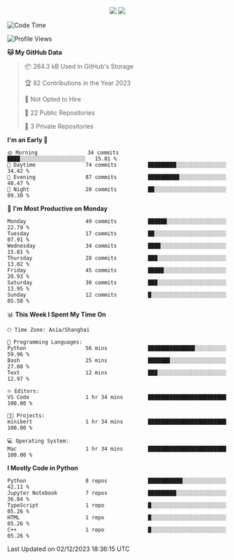 <p align="center">
    <img src = "https://github-readme-stats.vercel.app/api?username=Zheng-Yi-git&show_icons=true&theme=yeblu&hide_border=true&count_private=true">
    <img src = "https://github-readme-stats.vercel.app/api/top-langs/?username=Zheng-Yi-git&hide=html,css&theme=yeblu&layout=compact&hide_border=true&count_private=true&langs_count=8">
</p>

<!--START_SECTION:waka-->
![Code Time](http://img.shields.io/badge/Code%20Time-801%20hrs%2025%20mins-blue)

![Profile Views](http://img.shields.io/badge/Profile%20Views-158-blue)

**🐱 My GitHub Data** 

> 📦 264.3 kB Used in GitHub's Storage 
 > 
> 🏆 82 Contributions in the Year 2023
 > 
> 🚫 Not Opted to Hire
 > 
> 📜 22 Public Repositories 
 > 
> 🔑 3 Private Repositories 
 > 
**I'm an Early 🐤** 

```text
🌞 Morning                34 commits          ████░░░░░░░░░░░░░░░░░░░░░   15.81 % 
🌆 Daytime                74 commits          █████████░░░░░░░░░░░░░░░░   34.42 % 
🌃 Evening                87 commits          ██████████░░░░░░░░░░░░░░░   40.47 % 
🌙 Night                  20 commits          ██░░░░░░░░░░░░░░░░░░░░░░░   09.30 % 
```
📅 **I'm Most Productive on Monday** 

```text
Monday                   49 commits          ██████░░░░░░░░░░░░░░░░░░░   22.79 % 
Tuesday                  17 commits          ██░░░░░░░░░░░░░░░░░░░░░░░   07.91 % 
Wednesday                34 commits          ████░░░░░░░░░░░░░░░░░░░░░   15.81 % 
Thursday                 28 commits          ███░░░░░░░░░░░░░░░░░░░░░░   13.02 % 
Friday                   45 commits          █████░░░░░░░░░░░░░░░░░░░░   20.93 % 
Saturday                 30 commits          ███░░░░░░░░░░░░░░░░░░░░░░   13.95 % 
Sunday                   12 commits          █░░░░░░░░░░░░░░░░░░░░░░░░   05.58 % 
```


📊 **This Week I Spent My Time On** 

```text
🕑︎ Time Zone: Asia/Shanghai

💬 Programming Languages: 
Python                   56 mins             ███████████████░░░░░░░░░░   59.96 % 
Bash                     25 mins             ███████░░░░░░░░░░░░░░░░░░   27.08 % 
Text                     12 mins             ███░░░░░░░░░░░░░░░░░░░░░░   12.97 % 

🔥 Editors: 
VS Code                  1 hr 34 mins        █████████████████████████   100.00 % 

🐱‍💻 Projects: 
minibert                 1 hr 34 mins        █████████████████████████   100.00 % 

💻 Operating System: 
Mac                      1 hr 34 mins        █████████████████████████   100.00 % 
```

**I Mostly Code in Python** 

```text
Python                   8 repos             ███████████░░░░░░░░░░░░░░   42.11 % 
Jupyter Notebook         7 repos             █████████░░░░░░░░░░░░░░░░   36.84 % 
TypeScript               1 repo              █░░░░░░░░░░░░░░░░░░░░░░░░   05.26 % 
HTML                     1 repo              █░░░░░░░░░░░░░░░░░░░░░░░░   05.26 % 
C++                      1 repo              █░░░░░░░░░░░░░░░░░░░░░░░░   05.26 % 
```




 Last Updated on 02/12/2023 18:36:15 UTC
<!--END_SECTION:waka-->
